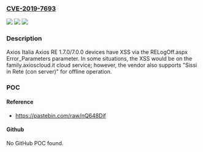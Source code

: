 ### [CVE-2019-7693](https://cve.mitre.org/cgi-bin/cvename.cgi?name=CVE-2019-7693)
![](https://img.shields.io/static/v1?label=Product&message=n%2Fa&color=blue)
![](https://img.shields.io/static/v1?label=Version&message=n%2Fa&color=blue)
![](https://img.shields.io/static/v1?label=Vulnerability&message=n%2Fa&color=brighgreen)

### Description

Axios Italia Axios RE 1.7.0/7.0.0 devices have XSS via the RELogOff.aspx Error_Parameters parameter. In some situations, the XSS would be on the family.axioscloud.it cloud service; however, the vendor also supports "Sissi in Rete (con server)" for offline operation.

### POC

#### Reference
- https://pastebin.com/raw/nQ648Dif

#### Github
No GitHub POC found.

